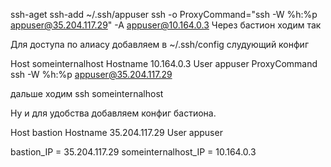 ssh-aget
ssh-add ~/.ssh/appuser
ssh -o ProxyCommand="ssh -W %h:%p appuser@35.204.117.29"  -A appuser@10.164.0.3
Через бастион ходим так

Для доступа по алиасу добавляем в  ~/.ssh/config слудующий конфиг

Host someinternalhost
	Hostname 10.164.0.3
	User appuser
	ProxyCommand ssh -W %h:%p appuser@35.204.117.29

дальше ходим ssh someinternalhost

Ну и для удобства добавляем  конфиг бастиона. 

Host bastion
	Hostname 35.204.117.29
	User appuser


bastion_IP = 35.204.117.29
someinternalhost_IP = 10.164.0.3